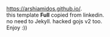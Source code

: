 https://arshiamidos.github.io/.  
this template **Full** copied from linkedin.  
no need to Jekyll.
hacked gojs v2 too.  
Enjoy :))
